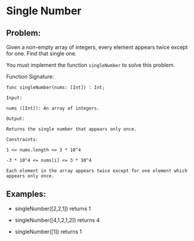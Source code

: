 # Single Number

## Problem:


Given a non-empty array of integers, every element appears twice except for one. Find that single one.

You must implement the function `singleNumber` to solve this problem.

Function Signature:

```motoko
func singleNumber(nums: [Int]) : Int;
``` 

```plaintext
Input:

nums ([Int]): An array of integers.

Output:

Returns the single number that appears only once.

Constraints:

1 <= nums.length <= 3 * 10^4

-3 * 10^4 <= nums[i] <= 3 * 10^4

Each element in the array appears twice except for one element which appears only once.
```

## Examples:

- singleNumber([2,2,1]) returns 1

- singleNumber([4,1,2,1,2]) returns 4

- singleNumber([1]) returns 1